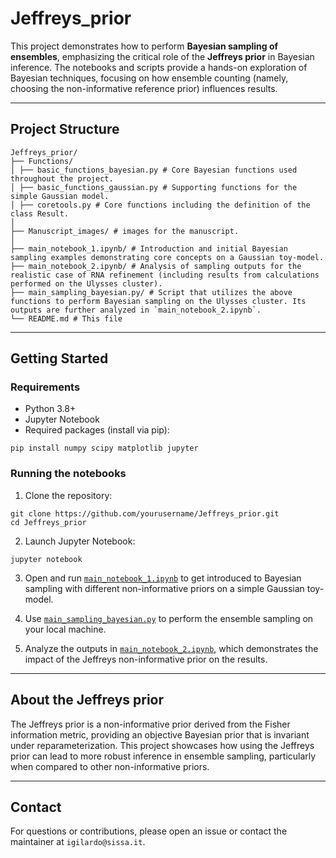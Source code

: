 # Jeffreys_prior

This project demonstrates how to perform **Bayesian sampling of ensembles**, emphasizing the critical role of the **Jeffreys prior** in Bayesian inference. The notebooks and scripts provide a hands-on exploration of Bayesian techniques, focusing on how ensemble counting (namely, choosing the non-informative reference prior) influences results.

---

## Project Structure

```
Jeffreys_prior/
├── Functions/
│ ├── basic_functions_bayesian.py # Core Bayesian functions used throughout the project.
│ ├── basic_functions_gaussian.py # Supporting functions for the simple Gaussian model.
│ ├── coretools.py # Core functions including the definition of the class Result.
│
├── Manuscript_images/ # images for the manuscript.
│
├── main_notebook_1.ipynb/ # Introduction and initial Bayesian sampling examples demonstrating core concepts on a Gaussian toy-model. 
├── main_notebook_2.ipynb/ # Analysis of sampling outputs for the realistic case of RNA refinement (including results from calculations performed on the Ulysses cluster).
├── main_sampling_bayesian.py/ # Script that utilizes the above functions to perform Bayesian sampling on the Ulysses cluster. Its outputs are further analyzed in `main_notebook_2.ipynb`.
└── README.md # This file
```

---

## Getting Started

### Requirements

- Python 3.8+
- Jupyter Notebook
- Required packages (install via pip):  

```
pip install numpy scipy matplotlib jupyter
```

### Running the notebooks

1. Clone the repository:

```
git clone https://github.com/yourusername/Jeffreys_prior.git
cd Jeffreys_prior
```

2. Launch Jupyter Notebook:

```
jupyter notebook
```

3. Open and run [`main_notebook_1.ipynb`](main_notebook_1.ipynb) to get introduced to Bayesian sampling with different non-informative priors on a simple Gaussian toy-model.

4. Use [`main_sampling_bayesian.py`](main_sampling_bayesian.py) to perform the ensemble sampling on your local machine.

5. Analyze the outputs in [`main_notebook_2.ipynb`](main_notebook_2.ipynb), which demonstrates the impact of the Jeffreys non-informative prior on the results.

---

## About the Jeffreys prior

The Jeffreys prior is a non-informative prior derived from the Fisher information metric, providing an objective Bayesian prior that is invariant under reparameterization. This project showcases how using the Jeffreys prior can lead to more robust inference in ensemble sampling, particularly when compared to other non-informative priors.

---

## Contact

For questions or contributions, please open an issue or contact the maintainer at `igilardo@sissa.it`.